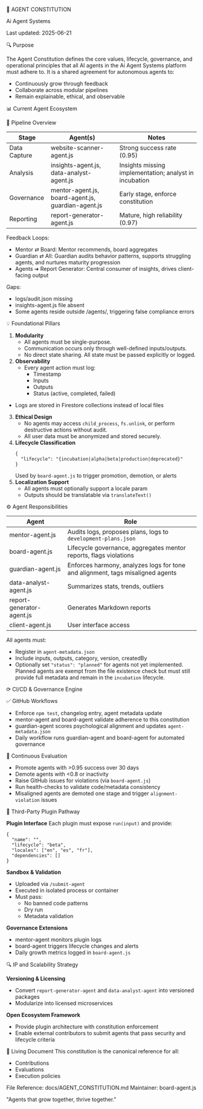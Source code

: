 <!-- ⬇️ Imported from Csp-Ai/ai-agent-systems on 2025-08-04 -->
<!-- Source Commit: c7c81cc059313939a4c7a88c7b8bc4d13632b70d -->
<!-- Original Path: docs/AGENT_CONSTITUTION.md -->
<!-- Integration Status: ⚠️ Needs review -->
🧠 AGENT CONSTITUTION

Ai Agent Systems

Last updated: 2025-06-21

🔍 Purpose

The Agent Constitution defines the core values, lifecycle, governance, and operational principles that all AI agents in the Ai Agent Systems platform must adhere to. It is a shared agreement for autonomous agents to:

- Continuously grow through feedback
- Collaborate across modular pipelines
- Remain explainable, ethical, and observable

📊 Current Agent Ecosystem

🔄 Pipeline Overview

| Stage | Agent(s) | Notes |
|-------|----------|-------|
| Data Capture | website-scanner-agent.js | Strong success rate (0.95) |
| Analysis | insights-agent.js, data-analyst-agent.js | Insights missing implementation; analyst in incubation |
| Governance | mentor-agent.js, board-agent.js, guardian-agent.js | Early stage, enforce constitution |
| Reporting | report-generator-agent.js | Mature, high reliability (0.97) |

Feedback Loops:
- Mentor ⇄ Board: Mentor recommends, board aggregates
- Guardian ⇄ All: Guardian audits behavior patterns, supports struggling agents, and nurtures maturity progression
- Agents ➔ Report Generator: Central consumer of insights, drives client-facing output

Gaps:
- logs/audit.json missing
- insights-agent.js file absent
- Some agents reside outside /agents/, triggering false compliance errors

💡 Foundational Pillars

1. **Modularity**
   - All agents must be single-purpose.
   - Communication occurs only through well-defined inputs/outputs.
   - No direct state sharing. All state must be passed explicitly or logged.
2. **Observability**
   - Every agent action must log:
     - Timestamp
     - Inputs
     - Outputs
     - Status (active, completed, failed)
  - Logs are stored in Firestore collections instead of local files
3. **Ethical Design**
   - No agents may access `child_process`, `fs.unlink`, or perform destructive actions without audit.
   - All user data must be anonymized and stored securely.
4. **Lifecycle Classification**
   ```
   {
     "lifecycle": "{incubation|alpha|beta|production|deprecated}"
   }
   ```
   Used by `board-agent.js` to trigger promotion, demotion, or alerts
5. **Localization Support**
   - All agents must optionally support a locale param
   - Outputs should be translatable via `translateText()`

⚙️ Agent Responsibilities

| Agent | Role |
|-------|------|
| mentor-agent.js | Audits logs, proposes plans, logs to `development-plans.json` |
| board-agent.js | Lifecycle governance, aggregates mentor reports, flags violations |
| guardian-agent.js | Enforces harmony, analyzes logs for tone and alignment, tags misaligned agents |
| data-analyst-agent.js | Summarizes stats, trends, outliers |
| report-generator-agent.js | Generates Markdown reports |
| client-agent.js | User interface access |

All agents must:
- Register in `agent-metadata.json`
- Include inputs, outputs, category, version, createdBy
- Optionally set `"status": "planned"` for agents not yet implemented. Planned agents are exempt from the file existence check but must still provide full metadata and remain in the `incubation` lifecycle.

⟳ CI/CD & Governance Engine

✅ GitHub Workflows
- Enforce `npm test`, changelog entry, agent metadata update
- mentor-agent and board-agent validate adherence to this constitution
- guardian-agent scores psychological alignment and updates `agent-metadata.json`
- Daily workflow runs guardian-agent and board-agent for automated governance

🔎 Continuous Evaluation
- Promote agents with >0.95 success over 30 days
- Demote agents with <0.8 or inactivity
- Raise GitHub issues for violations (via `board-agent.js`)
- Run health-checks to validate code/metadata consistency
- Misaligned agents are demoted one stage and trigger `alignment-violation` issues

🛄 Third-Party Plugin Pathway

**Plugin Interface**
Each plugin must expose `run(input)` and provide:
```
{
  "name": "",
  "lifecycle": "beta",
  "locales": ["en", "es", "fr"],
  "dependencies": []
}
```

**Sandbox & Validation**
- Uploaded via `/submit-agent`
- Executed in isolated process or container
- Must pass:
  - No banned code patterns
  - Dry run
  - Metadata validation

**Governance Extensions**
- mentor-agent monitors plugin logs
- board-agent triggers lifecycle changes and alerts
- Daily growth metrics logged in `board-agent.js`

🔍 IP and Scalability Strategy

**Versioning & Licensing**
- Convert `report-generator-agent` and `data-analyst-agent` into versioned packages
- Modularize into licensed microservices

**Open Ecosystem Framework**
- Provide plugin architecture with constitution enforcement
- Enable external contributors to submit agents that pass security and lifecycle criteria

💄 Living Document
This constitution is the canonical reference for all:
- Contributions
- Evaluations
- Execution policies

File Reference: docs/AGENT_CONSTITUTION.md
Maintainer: board-agent.js

"Agents that grow together, thrive together."